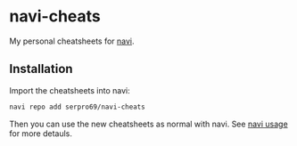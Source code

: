 # navi-cheats

My personal cheatsheets for [navi](https://github.com/denisidoro/navi).

## Installation

Import the cheatsheets into navi:

```bash
navi repo add serpro69/navi-cheats
```

Then you can use the new cheatsheets as normal with navi. See [navi usage](https://github.com/denisidoro/navi/tree/master?tab=readme-ov-file#usage) for more detauls.
